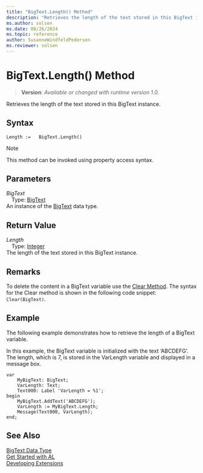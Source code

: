 ```yaml
---
title: "BigText.Length() Method"
description: "Retrieves the length of the text stored in this BigText instance."
ms.author: solsen
ms.date: 08/26/2024
ms.topic: reference
author: SusanneWindfeldPedersen
ms.reviewer: solsen
---
```

[//]: # (START>DO_NOT_EDIT)
[//]: # (IMPORTANT:Do not edit any of the content between here and the END>DO_NOT_EDIT.)
[//]: # (Any modifications should be made in the .xml files in the ModernDev repo.)
# BigText.Length() Method
> **Version**: _Available or changed with runtime version 1.0._

Retrieves the length of the text stored in this BigText instance.


## Syntax
```AL
Length :=   BigText.Length()
```
> [!NOTE]
> This method can be invoked using property access syntax.
## Parameters
*BigText*  
&emsp;Type: [BigText](bigtext-data-type.md)  
An instance of the [BigText](bigtext-data-type.md) data type.  

## Return Value
*Length*  
&emsp;Type: [Integer](../integer/integer-data-type.md)  
The length of the text stored in this BigText instance.


[//]: # (IMPORTANT: END>DO_NOT_EDIT)

## Remarks

To delete the content in a BigText variable use the [Clear Method](../../methods-auto/system/system-clear-joker-method.md). The syntax for the Clear method is shown in the following code snippet: `Clear(BigText)`.  
  
## Example

The following example demonstrates how to retrieve the length of a BigText variable.

In this example, the BigText variable is initialized with the text ‘ABCDEFG’. The length, which is 7, is stored in the VarLength variable and displayed in a message box.  
  
```al
var
    MyBigText: BigText;
    VarLength: Text;
    Text000: Label 'VarLength = %1';
begin
    MyBigText.AddText('ABCDEFG');  
    VarLength := MyBigText.Length;  
    Message(Text000, VarLength);  
end;
``` 
  
## See Also

[BigText Data Type](bigtext-data-type.md)  
[Get Started with AL](../../devenv-get-started.md)  
[Developing Extensions](../../devenv-dev-overview.md)